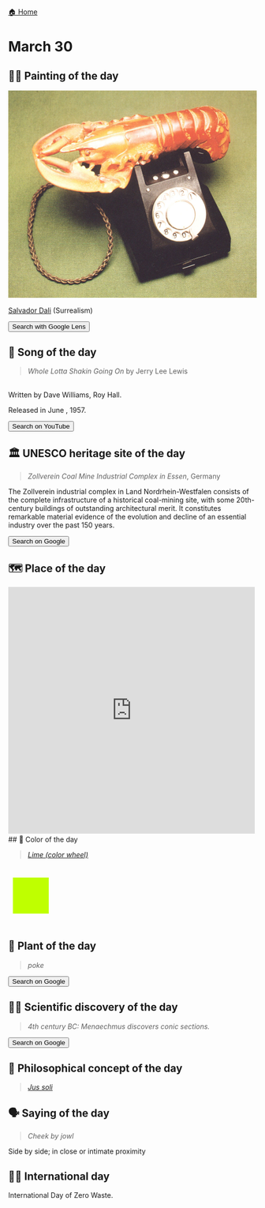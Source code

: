 
[🏠 Home](../../index.md)

# March 30

## 🧑‍🎨 Painting of the day

<img width="600" src="../img/Salvador_Dali_8.jpg">

[Salvador Dali](http://en.wikipedia.org/wiki/Salvador_Dalí) (Surrealism)

<button class="btn btn-success"
onclick=" window.open('https://lens.google.com/uploadbyurl?url=https://iretes.github.io/one-a-day/data/img/Salvador_Dali_8.jpg','_blank')">
Search with Google Lens
</button>

## 🎼 Song of the day

> *Whole Lotta Shakin Going On*
by Jerry Lee Lewis

<br />Written by Dave Williams, Roy Hall.

Released in June , 1957.

<button class="btn btn-success"
onclick=" window.open('http://www.youtube.com/search?q=Whole Lotta Shakin Going On by Jerry Lee Lewis','_blank')">
Search on YouTube
</button>

## 🏛️ UNESCO heritage site of the day

> *Zollverein Coal Mine Industrial Complex in Essen*, Germany

<p>The Zollverein industrial complex in Land Nordrhein-Westfalen consists of the complete infrastructure of a historical coal-mining site, with some 20th-century buildings of outstanding architectural merit. It constitutes remarkable material evidence of the evolution and decline of an essential industry over the past 150 years.</p>

<button class="btn btn-success"
onclick=" window.open('http://www.google.com/search?q=Zollverein Coal Mine Industrial Complex in Essen','_blank')">
Search on Google
</button>

## 🗺️ Place of the day

<iframe
src="https://www.mapcrunch.com"
name="mapcrunch"
width="500"
height="500"
allowTransparency="true"
scrolling="no"
frameborder="0"
>
</iframe>
## 🎨 Color of the day

> *[Lime (color wheel)](https://en.wikipedia.org/wiki/Lime_(color))*

<div style="color:#BFFF00; font-size: 100px;">&#9632;</div>

## 🌿 Plant of the day

> *poke*

<button class="btn btn-success"
onclick=" window.open('http://www.google.com/search?q=poke','_blank')">
Search on Google
</button>

## 🧑‍🔬 Scientific discovery of the day

> *4th century BC: Menaechmus discovers conic sections.*

<button class="btn btn-success"
onclick=" window.open('http://www.google.com/search?q=4th century BC: Menaechmus discovers conic sections.','_blank')">
Search on Google
</button>

## 💭 Philosophical concept of the day

> *[Jus soli](https://en.wikipedia.org/wiki/Jus_soli)*

## 🗣️ Saying of the day

> *Cheek by jowl*

Side by side; in close or intimate proximity

## 🏳️‍🌈 International day

International Day of Zero Waste.